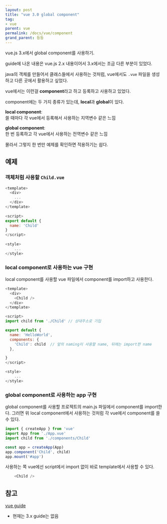 ```yaml
---
layout: post
title: "vue 3.0 global component"
tag:
- vue
parent: vue
permalink: /docs/vue/component
grand_parent: 등등
---
```


vue.js 3.x에서 global component를 사용하기.  

guide에 나온 내용은 vue.js 2.x 내용이어서 3.x에서는 조금 다른 부분이 있었다.  

java의 객체를 만들어서 클래스들에서 사용하는 것처럼, vue에서도 `.vue` 파일을 생성하고 다른 곳에서 활용하고 싶었다.  

vue에서는 이런걸 **component**라고 하고 등록하고 사용하고 있었다.

component에는 두 가지 종류가 있는데, **local**과 **global**이 있다.  

**local component**:  
쓸 때마다 각 vue에서 등록해서 사용하는 지역변수 같은 느낌

**global component**:  
한 번 등록하고 각 vue에서 사용하는 전역변수 같은 느낌

몰라서 그렇지 한 번만 예제를 확인하면 적용하기는 쉽다.

## 예제

### 객체처럼 사용할 `Child.vue`

```javascript
<template>
  <div>
    ...
  </div>
</template>
 
<script>
export default {
  name: 'Child'
}
</script>
 
<style>
    ...
</style>
```

### local component로 사용하는 vue 구현

local component를 사용할 vue 파일에서 component를 import하고 사용한다.

```javascript
<template>
  <div>
    <Child />
  </div>
</template>

<script>
import child from './Child' // 상대주소로 기입

export default {
  name: 'HelloWorld',
  components: {
    'Child': child  // 앞의 naming이 사용할 name, 뒤에는 import한 name
  },

}
</script>

<style>
    ...
</style>
```

### global component로 사용하는 app 구현

global component를 사용할 프로젝트의 main.js 파일에서 component를 import한다.
그러면 위 local component에서 사용하는 것처럼 각 vue에서 component를 쓸 수 있다.  

```javascript
import { createApp } from 'vue'
import App from './App.vue'
import child from './components/Child'

const app = createApp(App)
app.component('Child', child)
app.mount('#app')
```

사용하는 쪽 vue에선 script에서 import 없이 바로 template에서 사용할 수 있다.

```javascript
    <Child />
```

## 참고

[vue guide](https://kr.vuejs.org/v2/guide/components.html#%EC%A7%80%EC%97%AD-%EB%93%B1%EB%A1%9D)
- 현재는 3.x guide는 없음